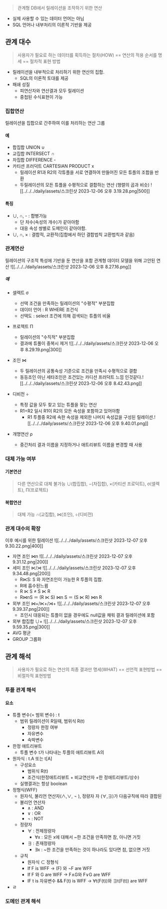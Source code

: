 > 관계형 DB에서 릴레이션을 조작하기 위한 연산

- 실제 사용할 수 있는 데이터 언어는 아님
- SQL 언어나 내부처리의 이론적 기반을 제공
## 관계 대수
> 사용자가 필요로 하는 데이터를 획득하는 절차(HOW)
> == 연산의 적용 순서를 명세 
> == 절차적 표현 방법

- 릴레이션을 내부적으로 처리하기 위한 연산의 집합.
	- SQL의 이론적 토대를 제공
- 패쇄 성질
	- 피연산자와 연산결과 모두 릴레이션
	- 중첩된 수식표현이 가능
### 집합연산
릴레이션을 집합으로 간주하여 이를 처리하는 연산 그룹
#### 예
- 합집합 UNION ∪
- 교집합 INTERSECT ∩
- 차집합 DIFFERENCE - 
- 카티션 프러덕트 CARTESIAN PRODUCT  x
	- 릴레이션 R1과 R2의 각튜플을 서로 연결하여 만들어진 모든 튜플의 조합을 반환
	- 두릴레이션의 모든 튜플을 수평적으로 결합하는 연산 (행렬의 곱과 비슷)
	  ![[../../../daily/assets/스크린샷 2023-12-06 오후 3.19.28.png|500]]
#### 특징
- ∪, ∩, -   : 합병가능 
	- 단 차수(속성의 개수)가 같아야함
	- 대응 속성 쌍별로 도메인이 같아야함.
- ∪, ∩, ×  : 결합적, 교환적(집합에서 하던 결합법칙 교환법칙과 같음)
  


### 관계연산
릴레이션의 구조적 특성에 기반을 둔 연산을 포함
관계형 데이터 모델을 위해 고안된 연산
![[../../../daily/assets/스크린샷 2023-12-06 오후 8.27.16.png]]
##### 예
- 셀렉트 σ
	- 선택 조건을 만족하는 릴레이션의 "수평적" 부분집합
	- 데이터 언어 : R WHERE 조건식
	- 선택도 : select 조건에 의해 검색되는 튜플의 비율
- 프로젝트 Π
	- 릴레이션의 "수직적" 부분집합
	- 결과에 튜풀이 중복시 제거
	  ![[../../../daily/assets/스크린샷 2023-12-06 오후 8.29.19.png|300]]
- 조인 ⋈
	- 두 릴레이션의 공통속성 기준으로 조건을 만족시 수평적으로 결합
	- 동등조인 아닌 세타조인은 조건있는 카디션 프러덕트 느낌 인것같다.![[../../../daily/assets/스크린샷 2023-12-06 오후 8.42.43.png]]

- 디비전 ÷
	- 특정 값을 모두 찾고 있는 튜플을 찾는 연산
	- R1÷R2 일시 R1이 R2의 모든 속성을 포함하고 있어야함
		- R1 투플중 R2에 속한 속성을 제외한 나머지 속성값을 구성된 릴레이션.![[../../../daily/assets/스크린샷 2023-12-06 오후 9.40.01.png]]
- 개명연산 ρ
	- 중간처리 결과 이름을 지정하거나 애트리뷰트 이름을 변경할 때 사용

### 대체 가능 여부
#### 기본연산
> 다른 연산으로 대체 불가능
> ∪(합집합), −(차집합), ×(카티션 프로덕트), σ(셀렉트), Π(프로젝트)
#### 복합연산
> 대체 가능
> ∩(교집합), ⋈(조인), ÷(디비전)


### 관계 대수의 확장
이후 예시를 위한 릴레이션
![[../../../daily/assets/스크린샷 2023-12-07 오후 9.30.22.png|400]]
- 자연 조인 ⋈n
	  ![[../../../daily/assets/스크린샷 2023-12-07 오후 9.31.12.png|200]]
- 세미 조인 ⋉/⋊
  ![[../../../daily/assets/스크린샷 2023-12-07 오후 9.34.48.png|200]]
	- R⋉S: S 와 자연조인이 가능한 R 투플의 집합. 
	- R에 흡수된느뀜
	- R ⋉ S ≠ S ⋉ R 
	- R⋈nS ＝ (R ⋉ S) ⋈n S ＝ (S ⋉ R) ⋈n R
-  외부 조인 ⋈+/⋉+/⋊+
  ![[../../../daily/assets/스크린샷 2023-12-07 오후 9.39.37.png|200]]
	- 조인시 대응되는 튜플이 없을 경우에도 null값을 채워 결과 릴레이션에 포함
- 외부 합집합 ∪+
  ![[../../../daily/assets/스크린샷 2023-12-07 오후 9.59.35.png|300]]
- AVG 평균
- GROUP 그룹화

## 관계 해석
> 사용자가 필요로 하는 연산의 최종 결과만 명세(WHAT)
> == 선언적 표현방법
> == 비절차적 표현방법

### 투플 관계 해석
#### 요소
- 튜플 변수(= 범위 변수) : t
	- 범위 릴레이션이 R일때, 범위식 R(t)
		- 정량자 한정 여부
		- 자유변수
		- 속박변수
- 한정 애트리뷰트
	- 투플 변수 t가 나타내는 투플의 애트리뷰트 A의
- 원자식 : t.A 또는 t[A]
	- 구성요소
		- 범위식 R(t)
		- 조건식(한정애트리뷰트 + 비교연산자 +한 정애트리뷰트/상수)
	- 실행결과는 항상 boolean
- 정형식(WFF)
	- 원자식, 불리언 연산자(∧,∨, ¬ ), 정량자 자 (∀,∃)가 다음규칙에 따라 결합된 
	 - 불리언 연산자
		 - ∧ : AND  
		 - ∨ : OR 
		 - ¬ : NOT
	- 정량자
		- ∀ : 전체정량자
			- ∀x : 모든 x에 대해서 ~한 조건을 만족하면 참, 아니면 거짓  
		- ∃ : 존재정량자
			- ∃x : ~한 조건을 만족하는 것이 하나라도 있다면 참, 없으면 거짓
	- 규칙
		- 원자식 ⊂ 정형식
		- If F is WFF -> (F) 와 ¬F are WFF
		- If F 와 G are WFF -> F∧G와 F∨G are WFF
		- IF t is 자유변수 && F(t) is WFF -> ∀t(F(t))와 ∃t(F(t)) are WFF
- ㄹ

### 도메인 관계 해석